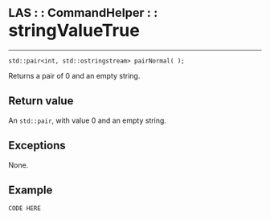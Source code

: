 # <span style="font-size:smaller;">LAS : : CommandHelper : : </span><span style="font-size:larger;">stringValueTrue</span>

***

```
std::pair<int, std::ostringstream> pairNormal( );
```

Returns a pair of 0 and an empty string.

## Return value
An `std::pair`, with value 0 and an empty string.

## Exceptions
None.

## Example
```
CODE HERE
```